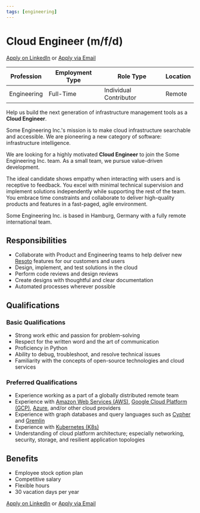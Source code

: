 ```yaml
---
tags: [engineering]
---
```


# Cloud Engineer (m/f/d)

<p><a href="https://www.linkedin.com/jobs/view/2879894921/" target="_blank" rel="noopener noreferrer" className="button button--primary">Apply on LinkedIn</a> or <a href="mailto:hr@some.engineering" className="button button--primary">Apply via Email</a></p>

| Profession  | Employment Type | Role Type              | Location |
| ----------- | --------------- | ---------------------- | -------- |
| Engineering | Full-Time       | Individual Contributor | Remote   |

Help us build the next generation of infrastructure management tools as a **Cloud Engineer**.

Some Engineering Inc.'s mission is to make cloud infrastructure searchable and accessible. We are pioneering a new category of software: infrastructure intelligence.

We are looking for a highly motivated **Cloud Engineer** to join the Some Engineering Inc. team. As a small team, we pursue value-driven development.

The ideal candidate shows empathy when interacting with users and is receptive to feedback. You excel with minimal technical supervision and implement solutions independently while supporting the rest of the team. You embrace time constraints and collaborate to deliver high-quality products and features in a fast-paged, agile environment.

Some Engineering Inc. is based in Hamburg, Germany with a fully remote international team.

## Responsibilities

- Collaborate with Product and Engineering teams to help deliver new [Resoto](https://resoto.com) features for our customers and users
- Design, implement, and test solutions in the cloud
- Perform code reviews and design reviews
- Create designs with thoughtful and clear documentation
- Automated processes wherever possible

## Qualifications

### Basic Qualifications

- Strong work ethic and passion for problem-solving
- Respect for the written word and the art of communication
- Proficiency in Python
- Ability to debug, troubleshoot, and resolve technical issues
- Familiarity with the concepts of open-source technologies and cloud services

### Preferred Qualifications

- Experience working as a part of a globally distributed remote team
- Experience with [Amazon Web Services (AWS)](https://aws.amazon.com), [Google Cloud Platform (GCP)](https://console.cloud.google.com), [Azure](https://azure.microsoft.com), and/or other cloud providers
- Experience with graph databases and query languages such as [Cypher](https://neo4j.com/developer/cypher) and [Gremlin](https://tinkerpop.apache.org/gremlin.html)
- Experience with [Kubernetes (K8s)](https://kubernetes.io)
- Understanding of cloud platform architecture; especially networking, security, storage, and resilient application topologies

## Benefits

- Employee stock option plan
- Competitive salary
- Flexible hours
- 30 vacation days per year

<p><a href="https://www.linkedin.com/jobs/view/2879894921/" target="_blank" rel="noopener noreferrer" className="button button--primary">Apply on LinkedIn</a> or <a href="mailto:hr@some.engineering" className="button button--primary">Apply via Email</a></p>

